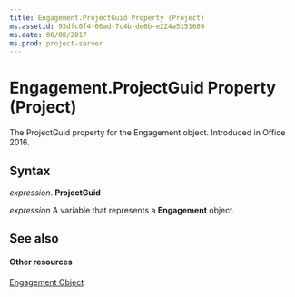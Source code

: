 ```yaml
---
title: Engagement.ProjectGuid Property (Project)
ms.assetid: 93dfc0f4-06ad-7c4b-de6b-e224a5151689
ms.date: 06/08/2017
ms.prod: project-server
---
```



# Engagement.ProjectGuid Property (Project)

 The ProjectGuid property for the Engagement object. Introduced in Office 2016.


## Syntax

 _expression_. **ProjectGuid**

 _expression_ A variable that represents a **Engagement** object.


## See also


#### Other resources


[Engagement Object](http://msdn.microsoft.com/library/3e7f7bed-e575-a5f4-25e5-1c1cbe1880b.aspx)

